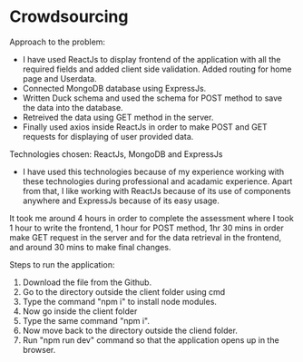 # Crowdsourcing

Approach to the problem:
- I have used ReactJs to display frontend of the application with all the required fields and added client side validation. Added routing for home page and Userdata. 
- Connected MongoDB database using ExpressJs.
- Written Duck schema and used the schema for POST method to save the data into the database.
- Retreived the data using GET method in the server.
- Finally used axios inside ReactJs in order to make POST and GET requests for displaying of user provided data.

Technologies chosen: ReactJs, MongoDB and ExpressJs
- I have used this technologies because of my experience working with these technologies during professional and acadamic experience. Apart from that, I like working with ReactJs because of its use of components anywhere and ExpressJs because of its easy usage.

It took me around 4 hours in order to complete the assessment where I took 1 hour to write the frontend, 1 hour for POST method, 1hr 30 mins in order make GET request in the server and for the data retrieval in the frontend, and around 30 mins to make final changes.

Steps to run the application:
1. Download the file from the Github.
2. Go to the directory outside the client folder using cmd
3. Type the command "npm i" to install node modules.
4. Now go inside the client folder 
5. Type the same command "npm i".
6. Now move back to the directory outside the cliend folder.
7. Run "npm run dev" command so that the application opens up in the browser.
